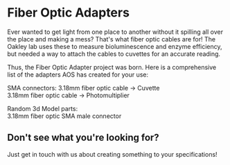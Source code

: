 # Fiber Optic Adapters 

Ever wanted to get light from one place to another without it spilling all over the place and making a mess? That's what fiber optic cables are for!  The Oakley lab uses these to measure bioluminescence and enzyme efficiency, but needed a way to attach the cables to cuvettes for an accurate reading.

Thus, the Fiber Optic Adapter project was born.  Here is a comprehensive list of the adapters AOS has created for your use:

SMA connectors:
3.18mm fiber optic cable -> Cuvette  
3.18mm fiber optic cable -> Photomultiplier  

Random 3d Model parts:  
3.18mm fiber optic SMA male connector  

## Don't see what you're looking for?  

Just get in touch with us about creating something to your specifications!